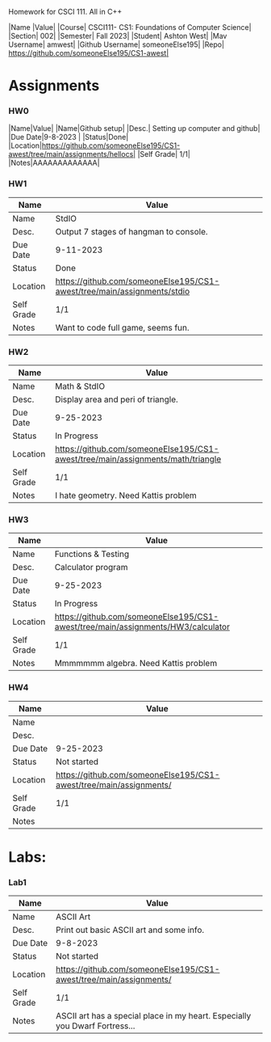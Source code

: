 Homework for CSCI 111. All in C++


|Name  |Value|
|Course| CSCI111- CS1: Foundations of Computer Science|
|Section| 002|
|Semester| Fall 2023|
|Student| Ashton West|
|Mav Username| amwest|
|Github Username| someoneElse195|
|Repo| https://github.com/someoneElse195/CS1-awest|

# Assignments

### HW0

|Name|Value|
|Name|Github setup|
|Desc.| Setting up computer and github|
|Due Date|9-8-2023 |
|Status|Done|
|Location|https://github.com/someoneElse195/CS1-awest/tree/main/assignments/hellocs|
|Self Grade| 1/1|
|Notes|AAAAAAAAAAAAA|

### HW1

|Name|Value|
|-----------|-------------------------------------|
|Name|StdIO|
|Desc.| Output 7 stages of hangman to console.|
|Due Date|9-11-2023 |
|Status|Done|
|Location|https://github.com/someoneElse195/CS1-awest/tree/main/assignments/stdio|
|Self Grade| 1/1|
|Notes| Want to code full game, seems fun.

### HW2

|Name|Value|
|-----------|-------------------------------------|
|Name|Math & StdIO|
|Desc.| Display area and peri of triangle.|
|Due Date|9-25-2023 |
|Status|In Progress|
|Location|https://github.com/someoneElse195/CS1-awest/tree/main/assignments/math/triangle|
|Self Grade| 1/1|
|Notes|I hate geometry. Need Kattis problem|

### HW3

|Name|Value|
|-----------|-------------------------------------|
|Name|Functions & Testing|
|Desc.| Calculator program|
|Due Date|9-25-2023 |
|Status|In Progress|
|Location|https://github.com/someoneElse195/CS1-awest/tree/main/assignments/HW3/calculator|
|Self Grade| 1/1|
|Notes|Mmmmmmm algebra. Need Kattis problem|

### HW4

|Name|Value|
|-----------|-------------------------------------|
|Name||
|Desc.||
|Due Date|9-25-2023 |
|Status|Not started|
|Location|https://github.com/someoneElse195/CS1-awest/tree/main/assignments/|
|Self Grade| 1/1|
|Notes||


# Labs:

### Lab1

|Name|Value|
|-----------|-------------------------------------|
|Name|ASCII Art|
|Desc.|Print out basic ASCII art and some info.|
|Due Date|9-8-2023 |
|Status|Not started|
|Location|https://github.com/someoneElse195/CS1-awest/tree/main/assignments/|
|Self Grade| 1/1|
|Notes|ASCII art has a special place in my heart. Especially you Dwarf Fortress...|

